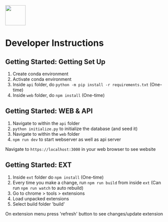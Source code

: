 <img src="https://github.com/livesports-ai/netvyne/blob/master/web/public/favicon.ico" width="64" height="64">

# Developer Instructions

## Getting Started: Getting Set Up
1. Create conda environment
2. Activate conda environment
3. Inside `api` folder, do `python -m pip install -r requirements.txt` (One-time)
4. Inside `web` folder, do `npm install` (One-time)

## Getting Started: WEB & API
1. Navigate to within the `api` folder
2. `python initialize.py` to initialize the database (and seed it)
3. Navigate to within the `web` folder
4. `npm run dev` to start webserver as well as api server

Navigate to `https://localhost:3000` in your web browser to see website

## Getting Started: EXT
1. Inside `ext` folder do `npm install` (One-time)
2. Every time you make a change, run `npm run build` from inside `ext` (Can run `npm run watch` to auto rebuild)
3. Go to chrome > tools > extensions
4. Load unpacked extensions
5. Select build folder 'build'

On extension menu press 'refresh' button to see changes/update extension
